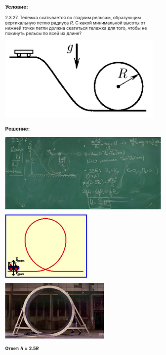 ###  Условие:

$2.3.27.$ Тележка скатывается по гладким рельсам, образующим вертикальную петлю радиуса $R$. С какой минимальной высоты от нижней точки петли должна скатиться тележка для того, чтобы не покинуть рельсы по всей их длине?

![К задаче $2.3.27$|479x251, 40%](../../img/2.3.27/2.3.27.png)

###  Решение:

![|1097x512, 100%](../../img/2.3.27/sol.png)

![Распределение сил |265x205, 67%](../../img/2.3.27/forces.gif)

![Бегом по "мертвой петли" |320x180, 67%](../../img/2.3.27/representation.gif)

####  Ответ: $h = 2.5R$